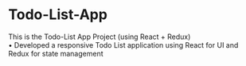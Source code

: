 # Todo-List-App
This is the Todo-List App Project (using React + Redux)     
•	Developed a responsive Todo List application using React for UI and Redux for state management
